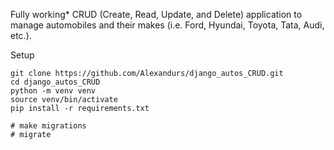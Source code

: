 Fully working* CRUD (Create, Read, Update, and Delete) application to manage automobiles and their makes (i.e. Ford, Hyundai, Toyota, Tata, Audi, etc.).

Setup
```
git clone https://github.com/Alexandurs/django_autos_CRUD.git
cd django_autos_CRUD
python -m venv venv
source venv/bin/activate
pip install -r requirements.txt

# make migrations
# migrate

```
